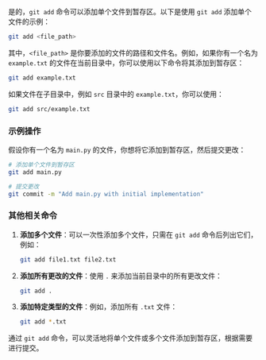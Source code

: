 是的，`git add` 命令可以添加单个文件到暂存区。以下是使用 `git add` 添加单个文件的示例：

```bash
git add <file_path>
```

其中，`<file_path>` 是你要添加的文件的路径和文件名。例如，如果你有一个名为 `example.txt` 的文件在当前目录中，你可以使用以下命令将其添加到暂存区：

```bash
git add example.txt
```

如果文件在子目录中，例如 `src` 目录中的 `example.txt`，你可以使用：

```bash
git add src/example.txt
```

### 示例操作
假设你有一个名为 `main.py` 的文件，你想将它添加到暂存区，然后提交更改：

```bash
# 添加单个文件到暂存区
git add main.py

# 提交更改
git commit -m "Add main.py with initial implementation"
```

### 其他相关命令
1. **添加多个文件**：可以一次性添加多个文件，只需在 `git add` 命令后列出它们，例如：
   ```bash
   git add file1.txt file2.txt
   ```

2. **添加所有更改的文件**：使用 `.` 来添加当前目录中的所有更改文件：
   ```bash
   git add .
   ```

3. **添加特定类型的文件**：例如，添加所有 `.txt` 文件：
   ```bash
   git add *.txt
   ```

通过 `git add` 命令，可以灵活地将单个文件或多个文件添加到暂存区，根据需要进行提交。